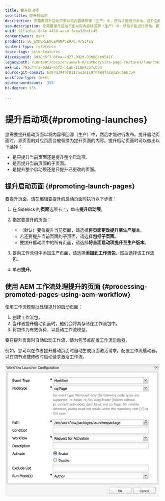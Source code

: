 ```yaml
---
title: 提升启动项
seo-title: 提升启动项
description: 您需要提升启动页面以将内容移回源（生产）中，然后才能进行发布。提升启动页面时，源页面的对应页面会被替换为提升页面的内容。
seo-description: 您需要提升启动页面以将内容移回源（生产）中，然后才能进行发布。提升启动页面时，源页面的对应页面会被替换为提升页面的内容。
uuid: 91f1c6ac-8c4e-4459-aaab-feaa32befc45
contentOwner: User
products: SG_EXPERIENCEMANAGER/6.4/SITES
content-type: reference
topic-tags: site-features
discoiquuid: 8d38c6f7-8fea-4d27-992d-03b604b9541f
legacypath: /content/docs/en/aem/6-0/author/site-page-features/launches
exl-id: 793c44fa-9dd1-45f2-b1ab-219b436fcb54
source-git-commit: bd94d3949f0117aa3e1c9f0e84f7293a5d6b03b4
workflow-type: tm+mt
source-wordcount: '355'
ht-degree: 95%

---
```


# 提升启动项{#promoting-launches}

您需要提升启动页面以将内容移回源（生产）中，然后才能进行发布。提升启动页面时，源页面的对应页面会被替换为提升页面的内容。提升启动页面时可以做出以下选择：

* 是只提升当前页面还是提升整个启动项。
* 是否提升当前页面的子页面。
* 是提升整个启动项还是只提升已更改的页面。

## 提升启动页面  {#promoting-launch-pages}

要提升页面，请在编辑要提升的启动页面时执行以下步骤：

1. 在 Sidekick 的&#x200B;**页面**&#x200B;选项卡上，单击&#x200B;**提升启动项**。
1. 指定要提升的页面：

   * （默认）要仅提升当前页面，请选择&#x200B;**将页面更改提升至生产版本**。
   * 若还要提升当前页面的子页面，请选择&#x200B;**包括子页面**。
   * 要提升启动项中的所有页面，请选择&#x200B;**将全面启动项提升至生产版本**。

1. 要向工作流包中添加生产页面，请选择&#x200B;**添加到工作流包**，然后选择该工作流包。
1. 单击&#x200B;**提升**。

## 使用 AEM 工作流处理提升的页面 {#processing-promoted-pages-using-aem-workflow}

使用工作流模型批处理提升的启动页面：

1. 创建工作流包。
1. 当作者提升启动页面时，他们会将其存储在工作流包中。
1. 将包作为有效负荷，以启动工作流模型。

要在提升页面时自动启动工作流，请为包节点[配置工作流启动器](/help/sites-administering/workflows-starting.md#workflows-launchers)。

例如，您可以在作者提升启动页面时自动生成页面激活请求。配置工作流启动器，以在包节点被修改时启动请求激活工作流。

![chlimage_1-136](assets/chlimage_1-136.png)
